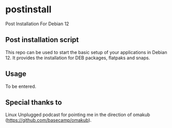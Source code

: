 # postinstall
Post Installation For Debian 12

## Post installation script

This repo can be used to start the basic setup of your applications in Debian 12. It provides the installation for DEB packages, flatpaks and snaps.

## Usage

To be entered.

## Special thanks to

Linux Unplugged podcast for pointing me in the direction of omakub (https://github.com/basecamp/omakub).
